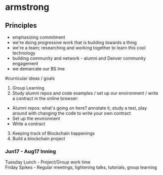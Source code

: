 # armstrong

## Principles

- emphasizing commitment 
- we're doing progressive work that is building towards a thing
- we're a team; researching and working together to learn this cool technology
- building community and network - alumni and Denver community engagement
- we demarcate our BS line

#curricular ideas / goals

1. Group Learning
2. Study alumni repos and code examples / set up our environment / write a contract in the online browser: 
  * Alumni repos: what's going on here? annotate it, study a test, play around with changing the code to write your own contract
  * Set up the environment
  * Write a contract
3. Keeping track of Blockchain happenings
4. Build a blockchain project

### Jun17 - Aug17 Inning
Tuesday Lunch - Project/Group work time  
Friday Spikes - Regular meetings, lightening talks, tutorials, group learning  
